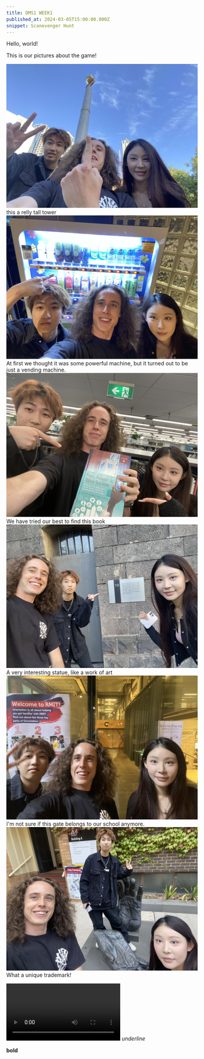 ```yaml
---
title: DMS1 WEEK1
published_at: 2024-03-05T15:00:00.000Z
snippet: Scanevenger Hunt
---
```


Hello, world!

This is our pictures about the game!

![A golden globe atop a tower of eights.](/static/w01s1/01.jpg)
this a relly tall tower
![A wide machine, dispensing beverages from a far away land.](/static/w01s1/02.jpg)
At first we thought it was some powerful machine, but it turned out to be just a vending machine.
![A book containing Digital Media wisdom, found amongst many.](/static/w01s1/03.jpg)
We have tried our best to find this book
![The disembodied hands of a great ape](/static/w01s1/06.jpg)
A very interesting statue, like a work of art
![A door for the condemned](/static/w01s1/04.jpg)
I'm not sure if this gate belongs to our school anymore.
![An explosive cup of coffee](/static/w01s1/05.jpg)
What a unique trademark!

![the 30s vedio](/static/w01s1/v01.mp4)
_underline_

**bold**
